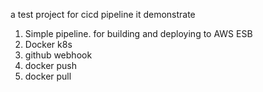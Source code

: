 a test project for cicd pipeline
it demonstrate
1. Simple pipeline. for building and deploying to AWS ESB
2. Docker k8s
3. github webhook
4. docker push
5. docker pull